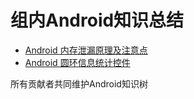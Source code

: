 # 组内Android知识总结

* [Android 内存泄漏原理及注意点](https://www.jianshu.com/p/c59e68c9f581)
* [Android 圆环信息统计控件](https://blog.csdn.net/qq_34379015/article/details/80183337)

所有贡献者共同维护Android知识树
